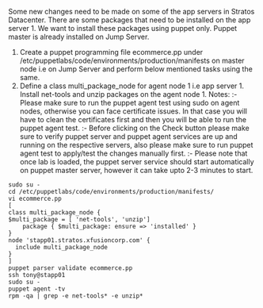 Some new changes need to be made on some of the app servers in Stratos Datacenter. There are some packages that need to be installed on the app server 1. We want to install these packages using puppet only.
Puppet master is already installed on Jump Server.
1. Create a puppet programming file ecommerce.pp under /etc/puppetlabs/code/environments/production/manifests on master node i.e on Jump Server and perform below mentioned tasks using the same.
2. Define a class multi_package_node for agent node 1 i.e app server 1. Install net-tools and unzip packages on the agent node 1.
Notes: :- Please make sure to run the puppet agent test using sudo on agent nodes, otherwise you can face certificate issues. In that case you will have to clean the certificates first and then you will be able to run the puppet agent test.
:- Before clicking on the Check button please make sure to verify puppet server and puppet agent services are up and running on the respective servers, also please make sure to run puppet agent test to apply/test the changes manually first.
:- Please note that once lab is loaded, the puppet server service should start automatically on puppet master server, however it can take upto 2-3 minutes to start.

```
sudo su -
cd /etc/puppetlabs/code/environments/production/manifests/
vi ecommerce.pp
[
class multi_package_node {
$multi_package = [ 'net-tools', 'unzip']
    package { $multi_package: ensure => 'installed' }
}
node 'stapp01.stratos.xfusioncorp.com' {
  include multi_package_node
}
]
puppet parser validate ecommerce.pp
ssh tony@stapp01
sudo su -
puppet agent -tv
rpm -qa | grep -e net-tools* -e unzip*
```